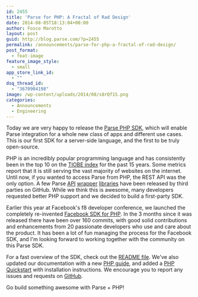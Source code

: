 ```yaml
---
id: 2455
title: 'Parse for PHP: A Fractal of Rad Design'
date: 2014-08-05T18:13:04+00:00
author: Fosco Marotto
layout: post
guid: http://blog.parse.com/?p=2455
permalink: /announcements/parse-for-php-a-fractal-of-rad-design/
post_format:
  - feat-image
feature_image_style:
  - small
app_store_link_id:
  - ""
dsq_thread_id:
  - "3670904198"
image: /wp-content/uploads/2014/08/s8rQf1S.png
categories:
  - Announcements
  - Engineering
---
```

Today we are very happy to release the <a title="Parse PHP SDK" href="https://parse.com/products/php" target="_blank">Parse PHP SDK</a>, which will enable Parse integration for a whole new class of apps and different use cases. This is our first SDK for a server-side language, and the first to be truly open-source.

PHP is an incredibly popular programming language and has consistently been in the top 10 on the <a href="http://www.tiobe.com/index.php/content/paperinfo/tpci/PHP.html" target="_blank">TIOBE index</a> for the past 15 years. Some metrics report that it is still serving the vast majority of websites on the internet. Until now, if you wanted to access Parse from PHP, the REST API was the only option. A few Parse <a href="https://github.com/apotropaic/parse.com-php-library" target="_blank">API</a> <a href="https://github.com/spacious/sparse/tree/master/Sparse" target="_blank">wrapper</a> <a href="https://github.com/KochAbo/php-parse-api" target="_blank">libraries</a> have been released by third parties on GitHub. While we think this is awesome, many developers requested better PHP support and we decided to build a first-party SDK.

Earlier this year at Facebook's f8 developer conference, we launched the completely re-invented <a href="https://github.com/facebook/facebook-php-sdk-v4" target="_blank">Facebook SDK for PHP</a>. In the 3 months since it was released there have been over 160 commits, with good solid contributions and enhancements from 20 passionate developers who use and care about the product. It has been a lot of fun managing the process for the Facebook SDK, and I'm looking forward to working together with the community on this Parse SDK.

For a fast overview of the SDK, check out the <a href="https://github.com/parseplatform/parse-php-sdk/blob/master/README.md" target="_blank">README file</a>. We've also updated our documentation with a new <a href="https://parse.com/docs/php_guide" target="_blank">PHP guide</a>, and added a <a href="https://parse.com/apps/quickstart#parse_data/php" target="_blank">PHP Quickstart</a> with installation instructions. We encourage you to report any issues and requests on <a href="https://github.com/parseplatform/parse-php-sdk" target="_blank">GitHub</a>.

Go build something awesome with Parse + PHP!